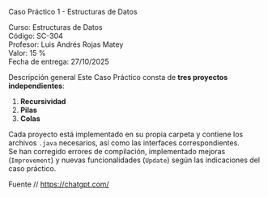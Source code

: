 Caso Práctico 1 - Estructuras de Datos

Curso: Estructuras de Datos  
Código: SC-304  
Profesor: Luis Andrés Rojas Matey  
Valor: 15 %  
Fecha de entrega: 27/10/2025



Descripción general
Este Caso Práctico consta de **tres proyectos independientes**:  
1. **Recursividad**  
2. **Pilas**  
3. **Colas**

Cada proyecto está implementado en su propia carpeta y contiene los archivos `.java` necesarios, así como las interfaces correspondientes.  
Se han corregido errores de compilación, implementado mejoras (`Improvement`) y nuevas funcionalidades (`Update`) según las indicaciones del caso práctico.


Fuente
// https://chatgpt.com/

